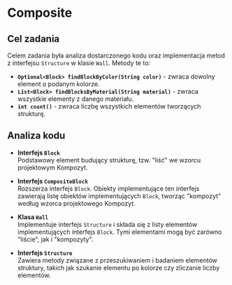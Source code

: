 # Composite

## Cel zadania

Celem zadania była analiza dostarczonego kodu oraz implementacja metod z interfejsu `Structure` w klasie `Wall`. Metody te to:

- **`Optional<Block> findBlockByColor(String color)`** - zwraca dowolny element o podanym kolorze.
- **`List<Block> findBlocksByMaterial(String material)`** - zwraca wszystkie elementy z danego materiału.
- **`int count()`** - zwraca liczbę wszystkich elementów tworzących strukturę.

## Analiza kodu

- **Interfejs `Block`**  
  Podstawowy element budujący strukturę, tzw. "liść" we wzorcu projektowym Kompozyt.
  
- **Interfejs `CompositeBlock`**  
  Rozszerza interfejs `Block`. Obiekty implementujące ten interfejs zawierają listę obiektów implementujących `Block`, tworząc "kompozyt" według wzorca projektowego Kompozyt.
  
- **Klasa `Wall`**  
  Implementuje interfejs `Structure` i składa się z listy elementów implementujących interfejs `Block`. Tymi elementami mogą być zarówno "liście", jak i "kompozyty".
  
- **Interfejs `Structure`**  
  Zawiera metody związane z przeszukiwaniem i badaniem elementów struktury, takich jak szukanie elementu po kolorze czy zliczanie liczby elementów.
